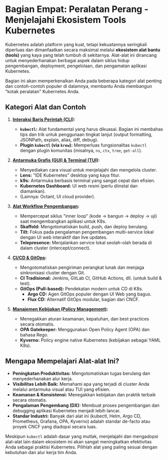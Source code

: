 # Bagian Empat: Peralatan Perang - Menjelajahi Ekosistem Tools Kubernetes

Kubernetes adalah platform yang kuat, tetapi kekuatannya seringkali diperluas dan dimanfaatkan secara maksimal melalui **ekosistem alat bantu (tools)** yang kaya yang telah tumbuh di sekitarnya. Alat-alat ini dirancang untuk menyederhanakan berbagai aspek dalam siklus hidup pengembangan, deployment, pengelolaan, dan pengamatan aplikasi Kubernetes.

Bagian ini akan memperkenalkan Anda pada beberapa kategori alat penting dan contoh-contoh populer di dalamnya, membantu Anda membangun "kotak peralatan" Kubernetes Anda.

## Kategori Alat dan Contoh

1.  **[Interaksi Baris Perintah (CLI)](./01-kubectl-power-user.md):**
    *   **`kubectl`:** Alat fundamental yang harus dikuasai. Bagian ini membahas tips dan trik untuk penggunaan tingkat lanjut (output formatting, JSONPath, explain, alias, diff, debug).
    *   **Plugin `kubectl` (via `krew`):** Memperluas fungsionalitas `kubectl` dengan plugin komunitas (misalnya, `ns`, `ctx`, `tree`, `get-all`).

2.  **[Antarmuka Grafis (GUI) & Terminal (TUI)](./02-gui-dashboards.md):**
    *   Menyediakan cara visual untuk menjelajahi dan mengelola cluster.
    *   **Lens:** "IDE Kubernetes" desktop yang kaya fitur.
    *   **k9s:** Antarmuka berbasis terminal yang sangat cepat dan efisien.
    *   **Kubernetes Dashboard:** UI web resmi (perlu diinstal dan diamankan).
    *   (Lainnya: Octant, UI cloud provider).

3.  **[Alat Workflow Pengembangan](./03-dev-workflow-tools.md):**
    *   Mempercepat siklus "inner loop" (kode -> bangun -> deploy -> uji) saat mengembangkan aplikasi untuk K8s.
    *   **Skaffold:** Mengotomatiskan build, push, dan deploy berulang.
    *   **Tilt:** Fokus pada pengalaman pengembangan multi-service lokal dengan UI web interaktif dan live updates.
    *   **Telepresence:** Menjalankan service lokal seolah-olah berada di dalam cluster (intercept/connect).

4.  **[CI/CD & GitOps](./04-ci-cd-gitops.md):**
    *   Mengotomatiskan pengiriman perangkat lunak dan menjaga sinkronisasi cluster dengan Git.
    *   **CI Tradisional:** Jenkins, GitLab CI, GitHub Actions, dll. (untuk build & test).
    *   **GitOps (Pull-based):** Pendekatan modern untuk CD di K8s.
        *   **Argo CD:** Agen GitOps populer dengan UI Web yang bagus.
        *   **Flux CD:** Alternatif GitOps modular, bagian dari CNCF.

5.  **[Manajemen Kebijakan (Policy Management)](./05-policy-management.md):**
    *   Menegakkan aturan keamanan, kepatuhan, dan best practices secara otomatis.
    *   **OPA Gatekeeper:** Menggunakan Open Policy Agent (OPA) dan bahasa Rego.
    *   **Kyverno:** Policy engine native Kubernetes (kebijakan sebagai YAML K8s).

## Mengapa Mempelajari Alat-alat Ini?

*   **Peningkatan Produktivitas:** Mengotomatiskan tugas berulang dan menyederhanakan alur kerja.
*   **Visibilitas Lebih Baik:** Memahami apa yang terjadi di cluster Anda melalui antarmuka visual atau TUI yang efisien.
*   **Keamanan & Konsistensi:** Menegakkan kebijakan dan praktik terbaik secara otomatis.
*   **Pengalaman Pengembang (DX):** Membuat proses pengembangan dan debugging aplikasi Kubernetes menjadi lebih lancar.
*   **Standar Industri:** Banyak dari alat ini (kubectl, Helm, Argo CD, Prometheus, Grafana, OPA, Kyverno) adalah standar de-facto atau proyek CNCF yang diadopsi secara luas.

Meskipun `kubectl` adalah dasar yang mutlak, menjelajahi dan mengadopsi alat-alat lain dalam ekosistem ini akan sangat meningkatkan efektivitas Anda sebagai praktisi Kubernetes. Pilihlah alat yang paling sesuai dengan kebutuhan dan alur kerja tim Anda.
